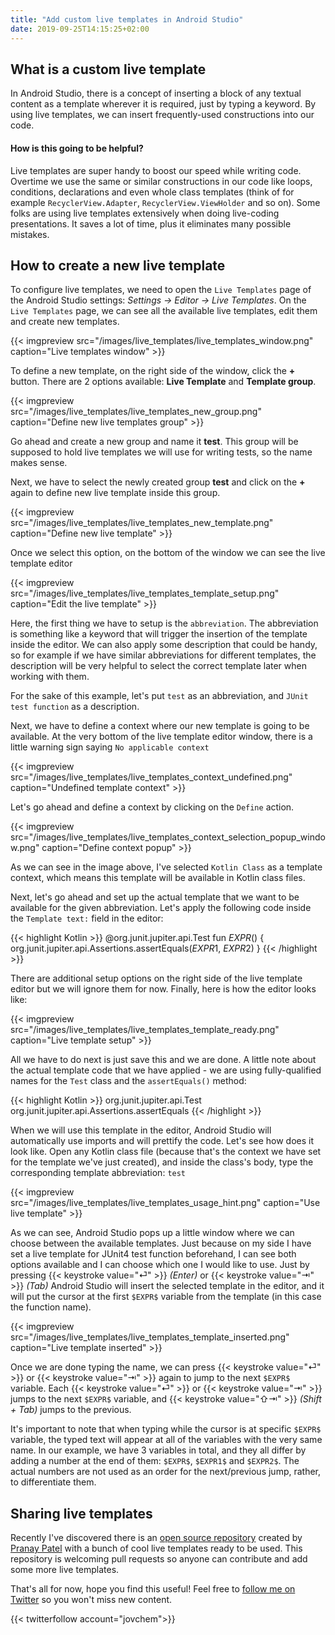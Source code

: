 ```yaml
---
title: "Add custom live templates in Android Studio"
date: 2019-09-25T14:15:25+02:00
---
```


## What is a custom live template
In Android Studio, there is a concept of inserting a block of any textual content as a template wherever it is required, just by typing a keyword. By using live templates, we can insert frequently-used constructions into our code.

#### How is this going to be helpful?
Live templates are super handy to boost our speed while writing code. Overtime we use the same or similar constructions in our code like loops, conditions, declarations and even whole class templates (think of for example `RecyclerView.Adapter`, `RecyclerView.ViewHolder` and so on). Some folks are using live templates extensively when doing live-coding presentations. It saves a lot of time, plus it eliminates many possible mistakes.

## How to create a new live template

To configure live templates, we need to open the `Live Templates` page of the Android Studio settings: *Settings -> Editor -> Live Templates*. On the `Live Templates` page, we can see all the available live templates, edit them and create new templates.

{{< imgpreview src="/images/live_templates/live_templates_window.png" caption="Live templates window" >}}

To define a new template, on the right side of the window, click the **+** button. There are 2 options available: **Live Template** and **Template group**.

{{< imgpreview src="/images/live_templates/live_templates_new_group.png" caption="Define new live templates group" >}}

Go ahead and create a new group and name it **test**. This group will be supposed to hold live templates we will use for writing tests, so the name makes sense.

Next, we have to select the newly created group **test** and click on the **+** again to define new live template inside this group.

{{< imgpreview src="/images/live_templates/live_templates_new_template.png" caption="Define new live template" >}}

Once we select this option, on the bottom of the window we can see the live template editor

{{< imgpreview src="/images/live_templates/live_templates_template_setup.png" caption="Edit the live template" >}}

Here, the first thing we have to setup is the `abbreviation`. The abbreviation is something like a keyword that will trigger the insertion of the template inside the editor. We can also apply some description that could be handy, so for example if we have similar abbreviations for different templates, the description will be very helpful to select the correct template later when working with them.

For the sake of this example, let's put `test` as an abbreviation, and `JUnit test function` as a description.

Next, we have to define a context where our new template is going to be available. At the very bottom of the live template editor window, there is a little warning sign saying `No applicable context`

{{< imgpreview src="/images/live_templates/live_templates_context_undefined.png" caption="Undefined template context" >}}

Let's go ahead and define a context by clicking on the `Define` action.

{{< imgpreview src="/images/live_templates/live_templates_context_selection_popup_window.png" caption="Define context popup" >}}

As we can see in the image above, I've selected `Kotlin Class` as a template context, which means this template will be available in Kotlin class files.

Next, let's go ahead and set up the actual template that we want to be available for the given abbreviation. Let's apply the following code inside the `Template text:` field in the editor:

{{< highlight Kotlin >}}
@org.junit.jupiter.api.Test
fun $EXPR$() {
    org.junit.jupiter.api.Assertions.assertEquals($EXPR1$, $EXPR2$)
}
{{< /highlight >}}

There are additional setup options on the right side of the live template editor but we will ignore them for now. Finally, here is how the editor looks like:

{{< imgpreview src="/images/live_templates/live_templates_template_ready.png" caption="Live template setup" >}}

All we have to do next is just save this and we are done. A little note about the actual template code that we have applied - we are using fully-qualified names for the `Test` class and the `assertEquals()` method:

{{< highlight Kotlin >}}
org.junit.jupiter.api.Test
org.junit.jupiter.api.Assertions.assertEquals
{{< /highlight >}}

When we will use this template in the editor, Android Studio will automatically use imports and will prettify the code.
Let's see how does it look like. Open any Kotlin class file (because that's the context we have set for the template we've just created), and inside the class's body, type the corresponding template abbreviation: `test`

{{< imgpreview src="/images/live_templates/live_templates_usage_hint.png" caption="Use live template" >}}

As we can see, Android Studio pops up a little window where we can choose between the available templates. Just because on my side I have set a live template for JUnit4 test function beforehand, I can see both options available and I can choose which one I would like to use. Just by pressing {{< keystroke value="⏎" >}} *(Enter)* or {{< keystroke value="⇥" >}} *(Tab)* Android Studio will insert the selected template in the editor, and it will put the cursor at the first `$EXPR$` variable from the template (in this case the function name).

{{< imgpreview src="/images/live_templates/live_templates_template_inserted.png" caption="Live template inserted" >}}

Once we are done typing the name, we can press {{< keystroke value="⏎" >}} or {{< keystroke value="⇥" >}} again to jump to the next `$EXPR$` variable. Each {{< keystroke value="⏎" >}} or {{< keystroke value="⇥" >}} jumps to the next `$EXPR$` variable, and {{< keystroke value="⇧⇥" >}} *(Shift + Tab)* jumps to the previous.

It's important to note that when typing while the cursor is at specific `$EXPR$` variable, the typed text will appear at all of the variables with the very same name. In our example, we have 3 variables in total, and they all differ by adding a number at the end of them: `$EXPR$`, `$EXPR1$` and `$EXPR2$`. The actual numbers are not used as an order for the next/previous jump, rather, to differentiate them.

## Sharing live templates
Recently I've discovered there is an [open source repository](https://github.com/pranaypatel512/AndroidLiveTemplates) created by [Pranay Patel](https://twitter.com/pranaypatel_) with a bunch of cool live templates ready to be used. This repository is welcoming pull requests so anyone can contribute and add some more live templates.

That's all for now, hope you find this useful! Feel free to [follow me on Twitter](https://twitter.com/jovchem) so you won't miss new content.

{{< twitterfollow account="jovchem">}}
